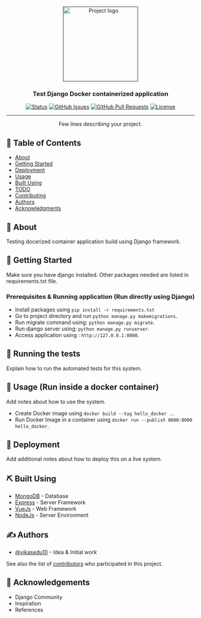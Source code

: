 <p align="center">
  <a href="" rel="noopener">
 <img width=200px height=200px src="https://i.imgur.com/6wj0hh6.jpg" alt="Project logo"></a>
</p>

<h3 align="center">Test Django Docker containerized application</h3>

<div align="center">

[![Status](https://img.shields.io/badge/status-active-success.svg)]()
[![GitHub Issues](https://img.shields.io/github/issues/kylelobo/The-Documentation-Compendium.svg)](https://github.com/kylelobo/The-Documentation-Compendium/issues)
[![GitHub Pull Requests](https://img.shields.io/github/issues-pr/kylelobo/The-Documentation-Compendium.svg)](https://github.com/kylelobo/The-Documentation-Compendium/pulls)
[![License](https://img.shields.io/badge/license-MIT-blue.svg)](/LICENSE)

</div>

---

<p align="center"> Few lines describing your project.
    <br> 
</p>

## 📝 Table of Contents

- [About](#about)
- [Getting Started](#getting_started)
- [Deployment](#deployment)
- [Usage](#usage)
- [Built Using](#built_using)
- [TODO](../TODO.md)
- [Contributing](../CONTRIBUTING.md)
- [Authors](#authors)
- [Acknowledgments](#acknowledgement)

## 🧐 About <a name = "about"></a>

Testing docerized container application build using Django framework.

## 🏁 Getting Started <a name = "getting_started"></a>

Make sure you have django installed. Other packages needed are listed in requirements.txt file.

### Prerequisites & Running application (Run directly using Django)

- Install packages using `pip install -r requirements.txt`
- Go to project directory and run `python manage.py makemigrations`.
- Run migrate command using: `python manage.py migrate`.
- Run django server using: `python manage.py runserver`.
- Access application using : `http://127.0.0.1:8000`.

## 🔧 Running the tests <a name = "tests"></a>

Explain how to run the automated tests for this system.

## 🎈 Usage <a name="usage"></a> (Run inside a docker container)

Add notes about how to use the system.
- Create Docker image using `docker build --tag hello_docker .`.
- Run Docker Image in a container using `docker run --publish 8000:8000 hello_docker`.

## 🚀 Deployment <a name = "deployment"></a>

Add additional notes about how to deploy this on a live system.

## ⛏️ Built Using <a name = "built_using"></a>

- [MongoDB](https://www.mongodb.com/) - Database
- [Express](https://expressjs.com/) - Server Framework
- [VueJs](https://vuejs.org/) - Web Framework
- [NodeJs](https://nodejs.org/en/) - Server Environment

## ✍️ Authors <a name = "authors"></a>

- [@vikasedu10](https://github.com/vikasedu10) - Idea & Initial work

See also the list of [contributors](https://github.com/vikasedu10/The-Documentation-Compendium/contributors) who participated in this project.

## 🎉 Acknowledgements <a name = "acknowledgement"></a>

- Django Community
- Inspiration
- References
